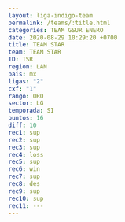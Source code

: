 ```yaml
---
layout: liga-indigo-team
permalink: /teams/:title.html
categories: TEAM GSUR ENERO
date: 2020-08-29 10:29:20 +0700
title: TEAM STAR
team: TEAM STAR
ID: TSR
region: LAN
pais: mx
ligas: "2"
cxf: "1"
rango: ORO
sector: LG
temporada: SI
puntos: 16
diff: 10
rec1: sup
rec2: sup
rec3: sup
rec4: loss
rec5: sup
rec6: win
rec7: sup
rec8: des
rec9: sup
rec10: sup
rec11: ---
---
```



